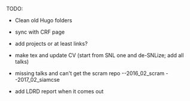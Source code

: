 TODO:

- Clean old Hugo folders
- sync with CRF page
- add projects or at least links?
- make tex and update CV (start from SNL one and de-SNLize; add all talks)

- missing talks and can't get the scram repo
--2016_02_scram
--2017_02_siamcse

- add LDRD report when it comes out
